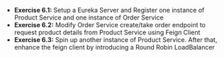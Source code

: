 * **Exercise 6.1:** Setup a Eureka Server and Register one instance of Product Service and one instance of Order Service
* **Exercise 6.2:** Modify Order Service create/take order endpoint to request product details from Product Service using Feign Client
* **Exercise 6.3:** Spin up another instance of Product Service. After that, enhance the feign client by introducing a Round Robin LoadBalancer